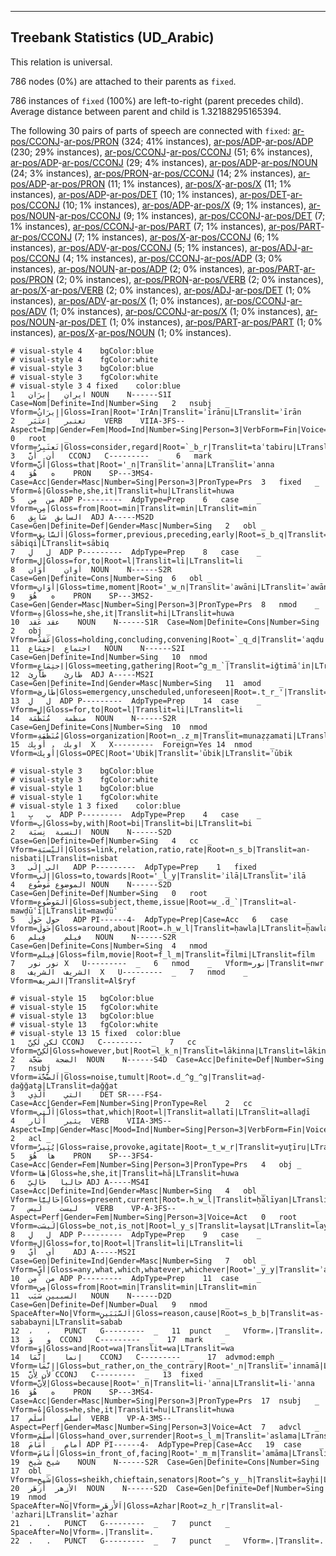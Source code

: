 

--------------------------------------------------------------------------------

## Treebank Statistics (UD_Arabic)

This relation is universal.

786 nodes (0%) are attached to their parents as `fixed`.

786 instances of `fixed` (100%) are left-to-right (parent precedes child).
Average distance between parent and child is 1.32188295165394.

The following 30 pairs of parts of speech are connected with `fixed`: [ar-pos/CCONJ]()-[ar-pos/PRON]() (324; 41% instances), [ar-pos/ADP]()-[ar-pos/ADP]() (230; 29% instances), [ar-pos/CCONJ]()-[ar-pos/CCONJ]() (51; 6% instances), [ar-pos/ADP]()-[ar-pos/CCONJ]() (29; 4% instances), [ar-pos/ADP]()-[ar-pos/NOUN]() (24; 3% instances), [ar-pos/PRON]()-[ar-pos/CCONJ]() (14; 2% instances), [ar-pos/ADP]()-[ar-pos/PRON]() (11; 1% instances), [ar-pos/X]()-[ar-pos/X]() (11; 1% instances), [ar-pos/ADP]()-[ar-pos/DET]() (10; 1% instances), [ar-pos/DET]()-[ar-pos/CCONJ]() (10; 1% instances), [ar-pos/ADP]()-[ar-pos/X]() (9; 1% instances), [ar-pos/NOUN]()-[ar-pos/CCONJ]() (9; 1% instances), [ar-pos/CCONJ]()-[ar-pos/DET]() (7; 1% instances), [ar-pos/CCONJ]()-[ar-pos/PART]() (7; 1% instances), [ar-pos/PART]()-[ar-pos/CCONJ]() (7; 1% instances), [ar-pos/X]()-[ar-pos/CCONJ]() (6; 1% instances), [ar-pos/ADV]()-[ar-pos/CCONJ]() (5; 1% instances), [ar-pos/ADJ]()-[ar-pos/CCONJ]() (4; 1% instances), [ar-pos/CCONJ]()-[ar-pos/ADP]() (3; 0% instances), [ar-pos/NOUN]()-[ar-pos/ADP]() (2; 0% instances), [ar-pos/PART]()-[ar-pos/PRON]() (2; 0% instances), [ar-pos/PRON]()-[ar-pos/VERB]() (2; 0% instances), [ar-pos/X]()-[ar-pos/VERB]() (2; 0% instances), [ar-pos/ADJ]()-[ar-pos/DET]() (1; 0% instances), [ar-pos/ADV]()-[ar-pos/X]() (1; 0% instances), [ar-pos/CCONJ]()-[ar-pos/ADV]() (1; 0% instances), [ar-pos/CCONJ]()-[ar-pos/X]() (1; 0% instances), [ar-pos/NOUN]()-[ar-pos/DET]() (1; 0% instances), [ar-pos/PART]()-[ar-pos/PART]() (1; 0% instances), [ar-pos/X]()-[ar-pos/NOUN]() (1; 0% instances).


~~~ conllu
# visual-style 4	bgColor:blue
# visual-style 4	fgColor:white
# visual-style 3	bgColor:blue
# visual-style 3	fgColor:white
# visual-style 3 4 fixed	color:blue
1	ايران	إِيرَان	NOUN	N------S1I	Case=Nom|Definite=Ind|Number=Sing	2	nsubj	_	Vform=إِيرَانُ|Gloss=Iran|Root='IrAn|Translit=ʾīrānu|LTranslit=ʾīrān
2	تعتبر	اِعتَبَر	VERB	VIIA-3FS--	Aspect=Imp|Gender=Fem|Mood=Ind|Number=Sing|Person=3|VerbForm=Fin|Voice=Act	0	root	_	Vform=تَعتَبِرُ|Gloss=consider,regard|Root=`_b_r|Translit=taʿtabiru|LTranslit=iʿtabar
3	أن	أَنَّ	CCONJ	C---------	_	6	mark	_	Vform=أَنَّ|Gloss=that|Root='_n|Translit=ʾanna|LTranslit=ʾanna
4	ه	هُوَ	PRON	SP---3MS4-	Case=Acc|Gender=Masc|Number=Sing|Person=3|PronType=Prs	3	fixed	_	Vform=هُ|Gloss=he,she,it|Translit=hu|LTranslit=huwa
5	من	مِن	ADP	P---------	AdpType=Prep	6	case	_	Vform=مِن|Gloss=from|Root=min|Translit=min|LTranslit=min
6	السابق	سَابِق	ADJ	A-----MS2D	Case=Gen|Definite=Def|Gender=Masc|Number=Sing	2	obl	_	Vform=اَلسَّابِقِ|Gloss=former,previous,preceding,early|Root=s_b_q|Translit=as-sābiqi|LTranslit=sābiq
7	ل	لِ	ADP	P---------	AdpType=Prep	8	case	_	Vform=لِ|Gloss=for,to|Root=l|Translit=li|LTranslit=li
8	أوان	أَوَان	NOUN	N------S2R	Case=Gen|Definite=Cons|Number=Sing	6	obl	_	Vform=أَوَانِ|Gloss=time,moment|Root='_w_n|Translit=ʾawāni|LTranslit=ʾawān
9	ه	هُوَ	PRON	SP---3MS2-	Case=Gen|Gender=Masc|Number=Sing|Person=3|PronType=Prs	8	nmod	_	Vform=هِ|Gloss=he,she,it|Translit=hi|LTranslit=huwa
10	عقد	عَقد	NOUN	N------S1R	Case=Nom|Definite=Cons|Number=Sing	2	obj	_	Vform=عَقدُ|Gloss=holding,concluding,convening|Root=`_q_d|Translit=ʿaqdu|LTranslit=ʿaqd
11	اجتماع	اِجتِمَاع	NOUN	N------S2I	Case=Gen|Definite=Ind|Number=Sing	10	nmod	_	Vform=اِجتِمَاعٍ|Gloss=meeting,gathering|Root=^g_m_`|Translit=iǧtimāʿin|LTranslit=iǧtimāʿ
12	طارئ	طَارِئ	ADJ	A-----MS2I	Case=Gen|Definite=Ind|Gender=Masc|Number=Sing	11	amod	_	Vform=طَارِئٍ|Gloss=emergency,unscheduled,unforeseen|Root=.t_r_'|Translit=ṭāriʾin|LTranslit=ṭāriʾ
13	ل	لِ	ADP	P---------	AdpType=Prep	14	case	_	Vform=لِ|Gloss=for,to|Root=l|Translit=li|LTranslit=li
14	منظمة	مُنَظَّمَة	NOUN	N------S2R	Case=Gen|Definite=Cons|Number=Sing	10	nmod	_	Vform=مُنَظَّمَةِ|Gloss=organization|Root=n_.z_m|Translit=munaẓẓamati|LTranslit=munaẓẓamat
15	اوبك	أُوبِك	X	X---------	Foreign=Yes	14	nmod	_	Vform=أُوبِك|Gloss=OPEC|Root='Ubik|Translit=ʾūbik|LTranslit=ʾūbik

~~~


~~~ conllu
# visual-style 3	bgColor:blue
# visual-style 3	fgColor:white
# visual-style 1	bgColor:blue
# visual-style 1	fgColor:white
# visual-style 1 3 fixed	color:blue
1	ب	بِ	ADP	P---------	AdpType=Prep	4	case	_	Vform=بِ|Gloss=by,with|Root=bi|Translit=bi|LTranslit=bi
2	النسبة	نِسبَة	NOUN	N------S2D	Case=Gen|Definite=Def|Number=Sing	4	cc	_	Vform=اَلنِّسبَةِ|Gloss=link,relation,ratio,rate|Root=n_s_b|Translit=an-nisbati|LTranslit=nisbat
3	الى	إِلَى	ADP	P---------	AdpType=Prep	1	fixed	_	Vform=إِلَى|Gloss=to,towards|Root='_l_y|Translit=ʾilā|LTranslit=ʾilā
4	الموضوع	مَوضُوع	NOUN	N------S2D	Case=Gen|Definite=Def|Number=Sing	0	root	_	Vform=اَلمَوضُوعِ|Gloss=subject,theme,issue|Root=w_.d_`|Translit=al-mawḍūʿi|LTranslit=mawḍūʿ
5	حول	حَولَ	ADP	PI------4-	AdpType=Prep|Case=Acc	6	case	_	Vform=حَولَ|Gloss=around,about|Root=.h_w_l|Translit=ḥawla|LTranslit=ḥawla
6	فيلم	فِيلم	NOUN	N------S2R	Case=Gen|Definite=Cons|Number=Sing	4	nmod	_	Vform=فِيلمِ|Gloss=film,movie|Root=f_l_m|Translit=fīlmi|LTranslit=fīlm
7	نور	نور	X	U---------	_	6	nmod	_	Vform=نور|Translit=nwr
8	الشريف	الشريف	X	U---------	_	7	nmod	_	Vform=الشريف|Translit=Al$ryf

~~~


~~~ conllu
# visual-style 15	bgColor:blue
# visual-style 15	fgColor:white
# visual-style 13	bgColor:blue
# visual-style 13	fgColor:white
# visual-style 13 15 fixed	color:blue
1	لكن	لٰكِنَّ	CCONJ	C---------	_	7	cc	_	Vform=لٰكِنَّ|Gloss=however,but|Root=l_k_n|Translit=lākinna|LTranslit=lākinna
2	الضجة	ضَجَّة	NOUN	N------S4D	Case=Acc|Definite=Def|Number=Sing	7	nsubj	_	Vform=اَلضَّجَّةَ|Gloss=noise,tumult|Root=.d_^g_^g|Translit=aḍ-ḍaǧǧata|LTranslit=ḍaǧǧat
3	التي	اَلَّذِي	DET	SR----FS4-	Case=Acc|Gender=Fem|Number=Sing|PronType=Rel	2	cc	_	Vform=اَلَّتِي|Gloss=that,which|Root=l|Translit=allatī|LTranslit=allaḏī
4	يثير	أَثَار	VERB	VIIA-3MS--	Aspect=Imp|Gender=Masc|Mood=Ind|Number=Sing|Person=3|VerbForm=Fin|Voice=Act	2	acl	_	Vform=يُثِيرُ|Gloss=raise,provoke,agitate|Root=_t_w_r|Translit=yuṯīru|LTranslit=ʾaṯār
5	ها	هُوَ	PRON	SP---3FS4-	Case=Acc|Gender=Fem|Number=Sing|Person=3|PronType=Prs	4	obj	_	Vform=هَا|Gloss=he,she,it|Translit=hā|LTranslit=huwa
6	حاليا	حَالِيّ	ADJ	A-----MS4I	Case=Acc|Definite=Ind|Gender=Masc|Number=Sing	4	obl	_	Vform=حَالِيًّا|Gloss=present,current|Root=.h_w_l|Translit=ḥālīyan|LTranslit=ḥālīy
7	ليست	لَيس	VERB	VP-A-3FS--	Aspect=Perf|Gender=Fem|Number=Sing|Person=3|Voice=Act	0	root	_	Vform=لَيسَت|Gloss=be_not,is_not|Root=l_y_s|Translit=laysat|LTranslit=lays
8	ل	لِ	ADP	P---------	AdpType=Prep	9	case	_	Vform=لِ|Gloss=for,to|Root=l|Translit=li|LTranslit=li
9	أي	أَيّ	ADJ	A-----MS2I	Case=Gen|Definite=Ind|Gender=Masc|Number=Sing	7	obl	_	Vform=أَيٍّ|Gloss=any,what,which,whatever,whichever|Root='_y_y|Translit=ʾayyin|LTranslit=ʾayy
10	من	مِن	ADP	P---------	AdpType=Prep	11	case	_	Vform=مِن|Gloss=from|Root=min|Translit=min|LTranslit=min
11	السببين	سَبَب	NOUN	N------D2D	Case=Gen|Definite=Def|Number=Dual	9	nmod	_	SpaceAfter=No|Vform=اَلسَّبَبَينِ|Gloss=reason,cause|Root=s_b_b|Translit=as-sababayni|LTranslit=sabab
12	،	،	PUNCT	G---------	_	11	punct	_	Vform=،|Translit=،
13	و	وَ	CCONJ	C---------	_	17	mark	_	Vform=وَ|Gloss=and|Root=wa|Translit=wa|LTranslit=wa
14	إنما	إِنَّمَا	CCONJ	C---------	_	17	advmod:emph	_	Vform=إِنَّمَا|Gloss=but_rather,on_the_contrary|Root='_n|Translit=ʾinnamā|LTranslit=ʾinnamā
15	لأن	لِأَنَّ	CCONJ	C---------	_	13	fixed	_	Vform=لِأَنَّ|Gloss=because|Root='_n|Translit=li-ʾanna|LTranslit=li-ʾanna
16	ه	هُوَ	PRON	SP---3MS4-	Case=Acc|Gender=Masc|Number=Sing|Person=3|PronType=Prs	17	nsubj	_	Vform=هُ|Gloss=he,she,it|Translit=hu|LTranslit=huwa
17	أسلم	أَسلَم	VERB	VP-A-3MS--	Aspect=Perf|Gender=Masc|Number=Sing|Person=3|Voice=Act	7	advcl	_	Vform=أَسلَمَ|Gloss=hand_over,surrender|Root=s_l_m|Translit=ʾaslama|LTranslit=ʾaslam
18	أمام	أَمَامَ	ADP	PI------4-	AdpType=Prep|Case=Acc	19	case	_	Vform=أَمَامَ|Gloss=in_front_of,facing|Root='_m_m|Translit=ʾamāma|LTranslit=ʾamāma
19	شيخ	شَيخ	NOUN	N------S2R	Case=Gen|Definite=Cons|Number=Sing	17	obl	_	Vform=شَيخِ|Gloss=sheikh,chieftain,senators|Root=^s_y__h|Translit=šayḫi|LTranslit=šayḫ
20	الأزهر	أَزهَر	NOUN	N------S2D	Case=Gen|Definite=Def|Number=Sing	19	nmod	_	SpaceAfter=No|Vform=اَلأَزهَرِ|Gloss=Azhar|Root=z_h_r|Translit=al-ʾazhari|LTranslit=ʾazhar
21	.	.	PUNCT	G---------	_	7	punct	_	SpaceAfter=No|Vform=.|Translit=.
22	.	.	PUNCT	G---------	_	7	punct	_	Vform=.|Translit=.

~~~


